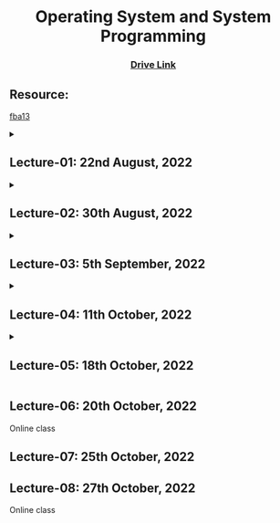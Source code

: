 <h1 align="center">Operating System and System Programming</h1>
<h3 align="center"> <a href="https://drive.google.com/drive/u/0/folders/1ipS8U50KywocfKG1-dZfjWogO1PYDndL" title="Drive Link of OS"><ins>Drive Link</ins></a> </h3>

<h2>Resource:</h2>

[fba13](https://www.youtube.com/watch?v=tBVWKGBAeQ8&list=PLJW6cU20q-SNCeRTbz3gOO6MMJb5C3tNO)

<details><summary><h2>Lecture-01: 22nd August, 2022</h2></summary>


</details>

<details><summary><h2>Lecture-02: 30th August, 2022</h2></summary>


</details>

<details><summary><h2>Lecture-03: 5th September, 2022</h2></summary>

Process

</details>

<details><summary><h2>Lecture-04: 11th October, 2022</h2></summary>

Process

</details>

<details><summary><h2>Lecture-05: 18th October, 2022</h2></summary>


</details>

<h2>Lecture-06: 20th October, 2022</h2>

Online class

<h2>Lecture-07: 25th October, 2022</h2>

<h2>Lecture-08: 27th October, 2022</h2>

Online class